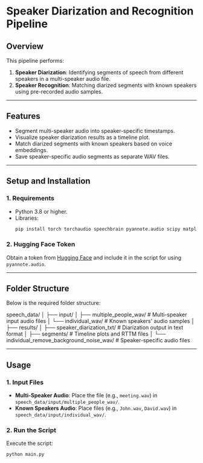 # Speaker Diarization and Recognition Pipeline

## **Overview**
This pipeline performs:
1. **Speaker Diarization**: Identifying segments of speech from different speakers in a multi-speaker audio file.
2. **Speaker Recognition**: Matching diarized segments with known speakers using pre-recorded audio samples.

---

## **Features**
- Segment multi-speaker audio into speaker-specific timestamps.
- Visualize speaker diarization results as a timeline plot.
- Match diarized segments with known speakers based on voice embeddings.
- Save speaker-specific audio segments as separate WAV files.

---

## **Setup and Installation**

### **1. Requirements**
- Python 3.8 or higher.
- Libraries:
    ```bash
    pip install torch torchaudio speechbrain pyannote.audio scipy matplotlib numpy librosa soundfile
    ```

### **2. Hugging Face Token**
Obtain a token from [Hugging Face](https://huggingface.co/settings/tokens) and include it in the script for using `pyannote.audio`.

---

## **Folder Structure**
Below is the required folder structure:


speech_data/ │ ├── input/ │ ├── multiple_people_wav/ # Multi-speaker input audio files │ └── individual_wav/ # Known speakers' audio samples │ ├── results/ │ ├── speaker_diarization_txt/ # Diarization output in text format │ ├── segments/ # Timeline plots and RTTM files │ └── individual_remove_background_noise_wav/ # Speaker-specific audio files


---

## **Usage**

### **1. Input Files**
- **Multi-Speaker Audio**: Place the file (e.g., `meeting.wav`) in `speech_data/input/multiple_people_wav/`.
- **Known Speakers Audio**: Place files (e.g., `John.wav`, `David.wav`) in `speech_data/input/individual_wav/`.

### **2. Run the Script**
Execute the script:
```bash
python main.py
